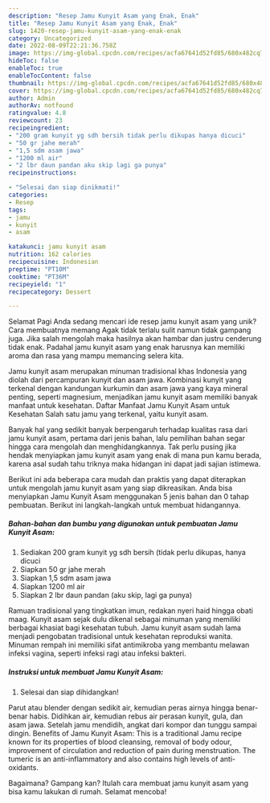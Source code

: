 ```yaml
---
description: "Resep Jamu Kunyit Asam yang Enak, Enak"
title: "Resep Jamu Kunyit Asam yang Enak, Enak"
slug: 1420-resep-jamu-kunyit-asam-yang-enak-enak
category: Uncategorized
date: 2022-08-09T22:21:36.758Z
image: https://img-global.cpcdn.com/recipes/acfa67641d52fd85/680x482cq70/jamu-kunyit-asam-foto-resep-utama.jpg
hideToc: false
enableToc: true
enableTocContent: false
thumbnail: https://img-global.cpcdn.com/recipes/acfa67641d52fd85/680x482cq70/jamu-kunyit-asam-foto-resep-utama.jpg
cover: https://img-global.cpcdn.com/recipes/acfa67641d52fd85/680x482cq70/jamu-kunyit-asam-foto-resep-utama.jpg
author: Admin
authorAv: notfound
ratingvalue: 4.8
reviewcount: 23
recipeingredient:
- "200 gram kunyit yg sdh bersih tidak perlu dikupas hanya dicuci"
- "50 gr jahe merah"
- "1,5 sdm asam jawa"
- "1200 ml air"
- "2 lbr daun pandan aku skip lagi ga punya"
recipeinstructions:

- "Selesai dan siap dinikmati!"
categories:
- Resep
tags:
- jamu
- kunyit
- asam

katakunci: jamu kunyit asam 
nutrition: 162 calories
recipecuisine: Indonesian
preptime: "PT10M"
cooktime: "PT36M"
recipeyield: "1"
recipecategory: Dessert

---
```



Selamat Pagi Anda sedang mencari ide resep jamu kunyit asam yang unik? Cara membuatnya memang Agak tidak terlalu sulit namun tidak gampang juga. Jika salah mengolah maka hasilnya akan hambar dan justru cenderung tidak enak. Padahal jamu kunyit asam yang enak harusnya kan memiliki aroma dan rasa yang mampu memancing selera kita.


Jamu kunyit asam merupakan minuman tradisional khas Indonesia yang diolah dari percampuran kunyit dan asam jawa. Kombinasi kunyit yang terkenal dengan kandungan kurkumin dan asam jawa yang kaya mineral penting, seperti magnesium, menjadikan jamu kunyit asam memiliki banyak manfaat untuk kesehatan. Daftar Manfaat Jamu Kunyit Asam untuk Kesehatan Salah satu jamu yang terkenal, yaitu kunyit asam.

Banyak hal yang sedikit banyak berpengaruh terhadap kualitas rasa dari jamu kunyit asam, pertama dari jenis bahan, lalu pemilihan bahan segar hingga cara mengolah dan menghidangkannya. Tak perlu pusing jika hendak menyiapkan jamu kunyit asam yang enak di mana pun kamu berada, karena asal sudah tahu triknya maka hidangan ini dapat jadi sajian istimewa.


Berikut ini ada beberapa cara mudah dan praktis yang dapat diterapkan untuk mengolah jamu kunyit asam yang siap dikreasikan. Anda bisa menyiapkan Jamu Kunyit Asam menggunakan 5 jenis bahan dan 0 tahap pembuatan. Berikut ini langkah-langkah untuk membuat hidangannya.

<!--inarticleads1-->

##### Bahan-bahan dan bumbu yang digunakan untuk pembuatan Jamu Kunyit Asam:

1. Sediakan 200 gram kunyit yg sdh bersih (tidak perlu dikupas, hanya dicuci
1. Siapkan 50 gr jahe merah
1. Siapkan 1,5 sdm asam jawa
1. Siapkan 1200 ml air
1. Siapkan 2 lbr daun pandan (aku skip, lagi ga punya)


Ramuan tradisional yang tingkatkan imun, redakan nyeri haid hingga obati maag. Kunyit asam sejak dulu dikenal sebagai minuman yang memiliki berbagai khasiat bagi kesehatan tubuh. Jamu kunyit asam sudah lama menjadi pengobatan tradisional untuk kesehatan reproduksi wanita. Minuman rempah ini memiliki sifat antimikroba yang membantu melawan infeksi vagina, seperti infeksi ragi atau infeksi bakteri. 

<!--inarticleads2-->

##### Instruksi untuk membuat Jamu Kunyit Asam:


1. Selesai dan siap dihidangkan!

Parut atau blender dengan sedikit air, kemudian peras airnya hingga benar-benar habis. Didihkan air, kemudian rebus air perasan kunyit, gula, dan asam jawa. Setelah jamu mendidih, angkat dari kompor dan tunggu sampai dingin. Benefits of Jamu Kunyit Asam: This is a traditional Jamu recipe known for its properties of blood cleansing, removal of body odour, improvement of circulation and reduction of pain during menstruation. The tumeric is an anti-inflammatory and also contains high levels of anti-oxidants. 

Bagaimana? Gampang kan? Itulah cara membuat jamu kunyit asam yang bisa kamu lakukan di rumah. Selamat mencoba!
